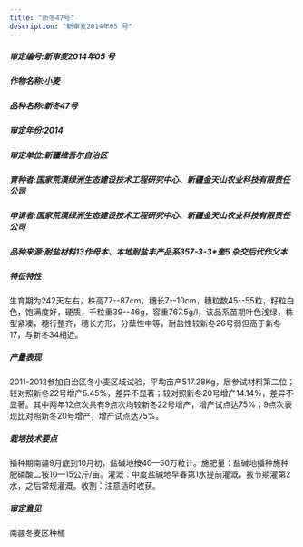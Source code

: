```yaml
---
title: "新冬47号"
description: "新审麦2014年05 号"
---
```

##### 审定编号:新审麦2014年05 号

##### 作物名称:小麦

##### 品种名称:新冬47号

##### 审定年份:2014

##### 审定单位:新疆维吾尔自治区

##### 育种者:国家荒漠绿洲生态建设技术工程研究中心、新疆金天山农业科技有限责任公司

##### 申请者:国家荒漠绿洲生态建设技术工程研究中心、新疆金天山农业科技有限责任公司

##### 品种来源:耐盐材料13作母本、本地耐盐丰产品系357-3-3*奎5 杂交后代作父本

##### 特征特性
生育期为242天左右，株高77--87cm，穗长7--10cm，穗粒数45--55粒，籽粒白色，饱满度好，硬质，千粒重39--46g，容重767.5g/l，该品系苗期叶色浅绿，株型紧凑，穗行整齐，穗长方形，分蘖性中等，耐盐性较新冬26号弱但高于新冬17，与新冬34相近。

##### 产量表现
2011-2012参加自治区冬小麦区域试验，平均亩产517.28Kg，居参试材料第二位；较对照新冬22号增产5.45%，差异不显著；较对照新冬20号增产14.14%，差异不显著。其中两年12点次共有9点次均较新冬22号增产，增产试点达75%；9点次表现比对照新冬20号增产，增产试点达75%。

##### 栽培技术要点
播种期南疆9月底到10月初，盐碱地按40—50万粒计。施肥量：盐碱地播种施种肥磷酸二铵10—15公斤/亩。灌溉：中度盐碱地早春第1水提前灌溉，拔节期灌第2水，之后常规灌溉。收割：注意适时收获。

##### 审定意见
南疆冬麦区种植
